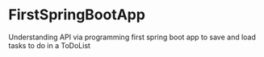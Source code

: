 # FirstSpringBootApp
Understanding API via programming first spring boot app to save and load tasks to do in a ToDoList
